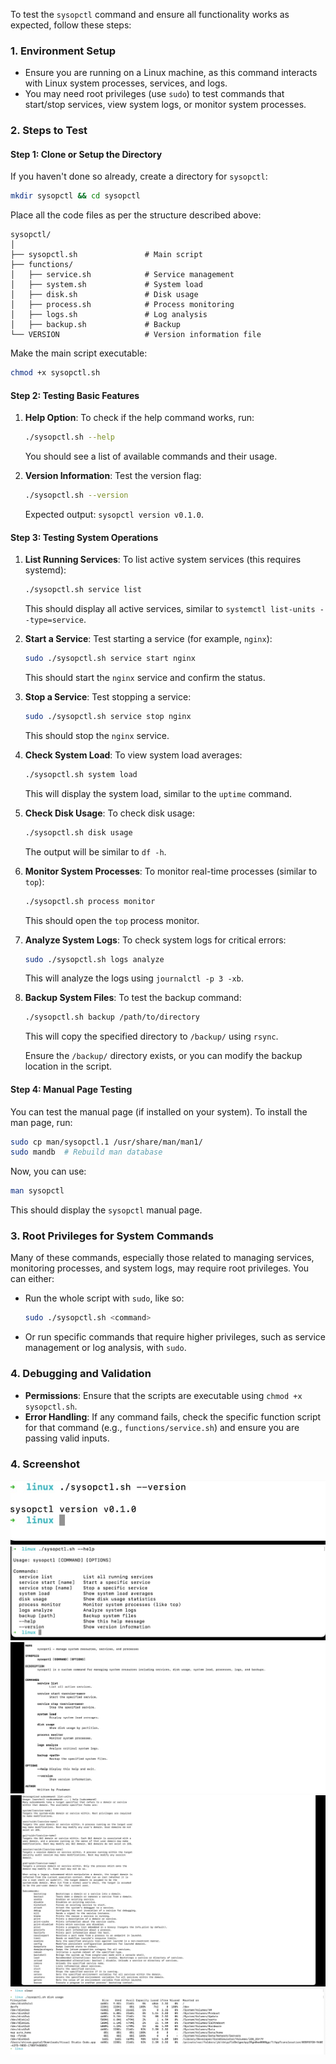 To test the `sysopctl` command and ensure all functionality works as expected, follow these steps:

### **1. Environment Setup**

- Ensure you are running on a Linux machine, as this command interacts with Linux system processes, services, and logs.
- You may need root privileges (use `sudo`) to test commands that start/stop services, view system logs, or monitor system processes.

### **2. Steps to Test**

#### **Step 1: Clone or Setup the Directory**
If you haven't done so already, create a directory for `sysopctl`:

```bash
mkdir sysopctl && cd sysopctl
```

Place all the code files as per the structure described above:

```
sysopctl/
│
├── sysopctl.sh               # Main script
├── functions/
│   ├── service.sh            # Service management
│   ├── system.sh             # System load
│   ├── disk.sh               # Disk usage
│   ├── process.sh            # Process monitoring
│   ├── logs.sh               # Log analysis
│   ├── backup.sh             # Backup
└── VERSION                   # Version information file
```

Make the main script executable:

```bash
chmod +x sysopctl.sh
```

#### **Step 2: Testing Basic Features**
1. **Help Option**:
   To check if the help command works, run:

   ```bash
   ./sysopctl.sh --help
   ```

   You should see a list of available commands and their usage.

2. **Version Information**:
   Test the version flag:

   ```bash
   ./sysopctl.sh --version
   ```

   Expected output: `sysopctl version v0.1.0`.

#### **Step 3: Testing System Operations**

1. **List Running Services**:
   To list active system services (this requires systemd):

   ```bash
   ./sysopctl.sh service list
   ```

   This should display all active services, similar to `systemctl list-units --type=service`.

2. **Start a Service**:
   Test starting a service (for example, `nginx`):

   ```bash
   sudo ./sysopctl.sh service start nginx
   ```

   This should start the `nginx` service and confirm the status.

3. **Stop a Service**:
   Test stopping a service:

   ```bash
   sudo ./sysopctl.sh service stop nginx
   ```

   This should stop the `nginx` service.

4. **Check System Load**:
   To view system load averages:

   ```bash
   ./sysopctl.sh system load
   ```

   This will display the system load, similar to the `uptime` command.

5. **Check Disk Usage**:
   To check disk usage:

   ```bash
   ./sysopctl.sh disk usage
   ```

   The output will be similar to `df -h`.

6. **Monitor System Processes**:
   To monitor real-time processes (similar to `top`):

   ```bash
   ./sysopctl.sh process monitor
   ```

   This should open the `top` process monitor.

7. **Analyze System Logs**:
   To check system logs for critical errors:

   ```bash
   sudo ./sysopctl.sh logs analyze
   ```

   This will analyze the logs using `journalctl -p 3 -xb`.

8. **Backup System Files**:
   To test the backup command:

   ```bash
   ./sysopctl.sh backup /path/to/directory
   ```

   This will copy the specified directory to `/backup/` using `rsync`.

   Ensure the `/backup/` directory exists, or you can modify the backup location in the script.

#### **Step 4: Manual Page Testing**
You can test the manual page (if installed on your system). To install the man page, run:

```bash
sudo cp man/sysopctl.1 /usr/share/man/man1/
sudo mandb  # Rebuild man database
```

Now, you can use:

```bash
man sysopctl
```

This should display the `sysopctl` manual page.

### **3. Root Privileges for System Commands**
Many of these commands, especially those related to managing services, monitoring processes, and system logs, may require root privileges. You can either:

- Run the whole script with `sudo`, like so:

   ```bash
   sudo ./sysopctl.sh <command>
   ```

- Or run specific commands that require higher privileges, such as service management or log analysis, with `sudo`.

### **4. Debugging and Validation**
- **Permissions**: Ensure that the scripts are executable using `chmod +x sysopctl.sh`.
- **Error Handling**: If any command fails, check the specific function script for that command (e.g., `functions/service.sh`) and ensure you are passing valid inputs.
### **4. Screenshot**
 ![Help](screenshot/01png.jpg)
  ![Help](screenshot/02png.jpg)
![Manual](screenshot/03.png.jpg)
![Help](screenshot/04png.jpg)
![Help](screenshot/05png.png)
